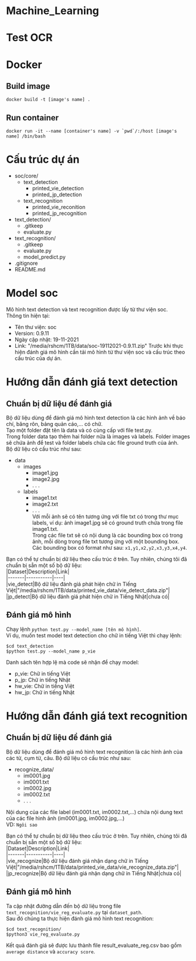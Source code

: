 # Machine_Learning
# Test OCR   

# Docker
## Build image
```docker build -t [image's name] .```
## Run container 
```docker run -it --name [container's name] -v `pwd`/:/host [image's name] /bin/bash```

# Cấu trúc dự án  
- soc/core/  
   - text_detection
      - printed_vie_detection
      - printed_jp_detection
   - text_recognition
      - printed_vie_reconition
      - printed_jp_recognition
- text_detection/  
   - .gitkeep
   - evaluate.py  
- text_recognition/  
   - .gitkeep  
   - evaluate.py  
   - model_predict.py  
- .gitignore  
- README.md  

# Model soc  
Mô hình text detection và text recognition được lấy từ thư viện soc.  
Thông tin hiện tại:  
- Tên thư viện: soc
- Version: 0.9.11
- Ngày cập nhật: 19-11-2021
- Link: "/media/rshcm/1TB/data/soc-19112021-0.9.11.zip"
Trước khi thực hiện đánh giá mô hình cần tải mô hình từ thư viện soc và cấu trúc theo cấu trúc của dự án.

# Hướng dẫn đánh giá text detection  
## Chuẩn bị dữ liệu để đánh giá  
Bộ dữ liệu dùng để đánh giá mô hình text detection là các hình ảnh về báo chí, băng rôn, bảng quản cáo,... có chữ.   
Tạo một folder đặt tên là data và có cùng cấp với file test.py.  
Trong folder data tạo thêm hai folder nữa là images và labels. Folder images sẽ chứa ảnh để test và folder labels chứa các file ground truth của ảnh.  
Bộ dữ liệu có cấu trúc như sau: 
- data  
   - images  
      - image1.jpg  
      - image2.jpg  
      - . . .  
   - labels  
      - image1.txt  
      - image2.txt  
      - . . .  
Với mỗi ảnh sẽ có tên tương ứng với file txt có trong thư mục labels, ví dụ: ảnh image1.jpg sẽ có ground truth chứa trong file image1.txt.  
Trong các file txt sẽ có nội dung là các bounding box có trong ảnh, mỗi dòng trong file txt tương ứng với một bounding box.  
Các bounding box có format như sau: ```x1,y1,x2,y2,x3,y3,x4,y4```.  

Bạn có thể tự chuẩn bị dữ liệu theo cấu trúc ở trên. Tuy nhiên, chúng tôi đã chuẩn bị sẵn một số bộ dữ liệu:  
|Dataset|Description|Link|  
|-------|-----------|----|  
|vie_detect|Bộ dữ liệu đánh giá phát hiện chữ in Tiếng Việt|"/media/rshcm/1TB/data/printed_vie_data/vie_detect_data.zip"|  
|jp_detect|Bộ dữ liệu đánh giá phát hiện chữ in Tiếng Nhật|chưa có|  

## Đánh giá mô hình  
Chạy lệnh ```python test.py --model_name [tên mô hình]```.  
Ví dụ, muốn test model text detection cho chữ in tiếng Việt thì chạy lệnh:
```
$cd text_detection   
$python test.py --model_name p_vie   
```  
Danh sách tên hợp lệ mà code sẽ nhận để chạy model:  
- p_vie: Chữ in tiếng Việt  
- p_jp: Chữ in tiếng Nhật   
- hw_vie: Chữ in tiếng Việt  
- hw_jp: Chữ in tiếng Nhật  

# Hướng dẫn đánh giá text recognition  
## Chuẩn bị dữ liệu để đánh giá  
Bộ dữ liệu dùng để đánh giá mô hình text recognition là các hình ảnh của các từ, cụm từ, câu. Bộ dữ liệu có cấu trúc như sau:  
- recognize_data/  
  - im0001.jpg  
  - im0001.txt  
  - im0002.jpg  
  - im0002.txt  
  - . . .  

Nội dung của các file label (im0001.txt, im0002.txt,...) chứa nội dung text của các file hình ảnh (im0001.jpg, im0002.jpg,...)  
VD: ```Ngôi sao```  

Bạn có thể tự chuẩn bị dữ liệu theo cấu trúc ở trên. Tuy nhiên, chúng tôi đã chuẩn bị sẵn một số bộ dữ liệu:  
|Dataset|Description|Link|  
|-------|-----------|----|  
|vie_recognize|Bộ dữ liệu đánh giá nhận dạng chữ in Tiếng Việt|"/media/rshcm/1TB/data/printed_vie_data/vie_recognize_data.zip"|  
|jp_recognize|Bộ dữ liệu đánh giá nhận dạng chữ in Tiếng Nhật|chưa có|  

## Đánh giá mô hình  
Ta cập nhật đường dẫn đến bộ dữ liệu trong file ```text_recognition/vie_reg_evaluate.py``` tại ```dataset_path```.  
Sau đó chúng ta thực hiện đánh giá mô hình text recognition:  
```
$cd text_recognition/   
$python3 vie_reg_evaluate.py
```  

Kết quả đánh giá sẽ được lưu thành file result_evaluate_reg.csv bao gồm ```average distance``` và ```accuracy score```.
